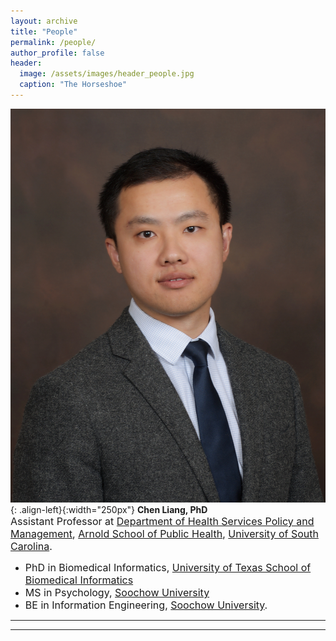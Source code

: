 ```yaml
---
layout: archive
title: "People"
permalink: /people/
author_profile: false
header:
  image: /assets/images/header_people.jpg
  caption: "The Horseshoe"
---
```


![image-left](/assets/images/avatar_ChenLiang.jpg){: .align-left}{:width="250px"}
**Chen Liang, PhD**<br/>
<span style="font-size:12pt"> Assistant Professor at [Department of Health Services Policy and Management](https://www.sc.edu/study/colleges_schools/public_health/study/areas_of_study/health_services_policy_and_management/index.php), [Arnold School of Public Health](https://www.sc.edu/study/colleges_schools/public_health/index.php), [University of South Carolina](https://sc.edu). <br/></span>
- <span style="font-size:12pt"> PhD in Biomedical Informatics, [University of Texas School of Biomedical Informatics](https://sbmi.uth.edu) <br/></span>
- <span style="font-size:12pt"> MS in Psychology, [Soochow University](http://eng.suda.edu.cn) <br/></span>
- <span style="font-size:12pt"> BE in Information Engineering, [Soochow University](http://eng.suda.edu.cn). </span>

---

---

